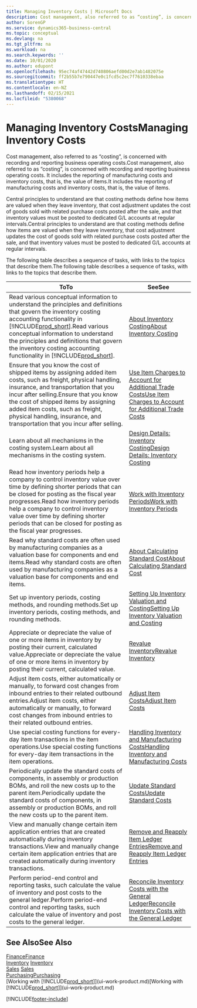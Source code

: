 ```yaml
---
title: Managing Inventory Costs | Microsoft Docs
description: Cost management, also referred to as “costing”, is concerned with recording and reporting business operating costs. It includes the reporting of manufacturing costs and inventory costs, that is, the value of items.
author: SorenGP
ms.service: dynamics365-business-central
ms.topic: conceptual
ms.devlang: na
ms.tgt_pltfrm: na
ms.workload: na
ms.search.keywords: ''
ms.date: 10/01/2020
ms.author: edupont
ms.openlocfilehash: 95ec74af47442d740806aefd00d2e7ab1482075e
ms.sourcegitcommit: ff2b55b7e790447e0c1fcd5c2ec7f7610338ebaa
ms.translationtype: HT
ms.contentlocale: en-NZ
ms.lasthandoff: 02/15/2021
ms.locfileid: "5380068"
---
```

# <a name="managing-inventory-costs"></a><span data-ttu-id="c57e3-104">Managing Inventory Costs</span><span class="sxs-lookup"><span data-stu-id="c57e3-104">Managing Inventory Costs</span></span>
<span data-ttu-id="c57e3-105">Cost management, also referred to as “costing”, is concerned with recording and reporting business operating costs.</span><span class="sxs-lookup"><span data-stu-id="c57e3-105">Cost management, also referred to as “costing”, is concerned with recording and reporting business operating costs.</span></span> <span data-ttu-id="c57e3-106">It includes the reporting of manufacturing costs and inventory costs, that is, the value of items.</span><span class="sxs-lookup"><span data-stu-id="c57e3-106">It includes the reporting of manufacturing costs and inventory costs, that is, the value of items.</span></span>   

<span data-ttu-id="c57e3-107">Central principles to understand are that costing methods define how items are valued when they leave inventory, that cost adjustment updates the cost of goods sold with related purchase costs posted after the sale, and that inventory values must be posted to dedicated G/L accounts at regular intervals.</span><span class="sxs-lookup"><span data-stu-id="c57e3-107">Central principles to understand are that costing methods define how items are valued when they leave inventory, that cost adjustment updates the cost of goods sold with related purchase costs posted after the sale, and that inventory values must be posted to dedicated G/L accounts at regular intervals.</span></span>

<span data-ttu-id="c57e3-108">The following table describes a sequence of tasks, with links to the topics that describe them.</span><span class="sxs-lookup"><span data-stu-id="c57e3-108">The following table describes a sequence of tasks, with links to the topics that describe them.</span></span>

|<span data-ttu-id="c57e3-109">**To**</span><span class="sxs-lookup"><span data-stu-id="c57e3-109">**To**</span></span>|<span data-ttu-id="c57e3-110">**See**</span><span class="sxs-lookup"><span data-stu-id="c57e3-110">**See**</span></span>|  
|------------|-------------|  
|<span data-ttu-id="c57e3-111">Read various conceptual information to understand the principles and definitions that govern the inventory costing accounting functionality in [!INCLUDE[prod_short](includes/prod_short.md)].</span><span class="sxs-lookup"><span data-stu-id="c57e3-111">Read various conceptual information to understand the principles and definitions that govern the inventory costing accounting functionality in [!INCLUDE[prod_short](includes/prod_short.md)].</span></span>|[<span data-ttu-id="c57e3-112">About Inventory Costing</span><span class="sxs-lookup"><span data-stu-id="c57e3-112">About Inventory Costing</span></span>](finance-learn-about-costing.md)|  
|<span data-ttu-id="c57e3-113">Ensure that you know the cost of shipped items by assigning added item costs, such as freight, physical handling, insurance, and transportation that you incur after selling.</span><span class="sxs-lookup"><span data-stu-id="c57e3-113">Ensure that you know the cost of shipped items by assigning added item costs, such as freight, physical handling, insurance, and transportation that you incur after selling.</span></span>|[<span data-ttu-id="c57e3-114">Use Item Charges to Account for Additional Trade Costs</span><span class="sxs-lookup"><span data-stu-id="c57e3-114">Use Item Charges to Account for Additional Trade Costs</span></span>](payables-how-assign-item-charges.md)|
|<span data-ttu-id="c57e3-115">Learn about all mechanisms in the costing system.</span><span class="sxs-lookup"><span data-stu-id="c57e3-115">Learn about all mechanisms in the costing system.</span></span>|[<span data-ttu-id="c57e3-116">Design Details: Inventory Costing</span><span class="sxs-lookup"><span data-stu-id="c57e3-116">Design Details: Inventory Costing</span></span>](design-details-inventory-costing.md)|
|<span data-ttu-id="c57e3-117">Read how inventory periods help a company to control inventory value over time by defining shorter periods that can be closed for posting as the fiscal year progresses.</span><span class="sxs-lookup"><span data-stu-id="c57e3-117">Read how inventory periods help a company to control inventory value over time by defining shorter periods that can be closed for posting as the fiscal year progresses.</span></span>|[<span data-ttu-id="c57e3-118">Work with Inventory Periods</span><span class="sxs-lookup"><span data-stu-id="c57e3-118">Work with Inventory Periods</span></span>](finance-how-to-work-with-inventory-periods.md)|
|<span data-ttu-id="c57e3-119">Read why standard costs are often used by manufacturing companies as a valuation base for components and end items.</span><span class="sxs-lookup"><span data-stu-id="c57e3-119">Read why standard costs are often used by manufacturing companies as a valuation base for components and end items.</span></span>|[<span data-ttu-id="c57e3-120">About Calculating Standard Cost</span><span class="sxs-lookup"><span data-stu-id="c57e3-120">About Calculating Standard Cost</span></span>](finance-about-calculating-standard-cost.md)|
|<span data-ttu-id="c57e3-121">Set up inventory periods, costing methods, and rounding methods.</span><span class="sxs-lookup"><span data-stu-id="c57e3-121">Set up inventory periods, costing methods, and rounding methods.</span></span>|[<span data-ttu-id="c57e3-122">Setting Up Inventory Valuation and Costing</span><span class="sxs-lookup"><span data-stu-id="c57e3-122">Setting Up Inventory Valuation and Costing</span></span>](finance-set-up-inventory-valuation-and-costing.md)|
|<span data-ttu-id="c57e3-123">Appreciate or depreciate the value of one or more items in inventory by posting their current, calculated value.</span><span class="sxs-lookup"><span data-stu-id="c57e3-123">Appreciate or depreciate the value of one or more items in inventory by posting their current, calculated value.</span></span>|[<span data-ttu-id="c57e3-124">Revalue Inventory</span><span class="sxs-lookup"><span data-stu-id="c57e3-124">Revalue Inventory</span></span>](inventory-how-revalue-inventory.md)|
|<span data-ttu-id="c57e3-125">Adjust item costs, either automatically or manually, to forward cost changes from inbound entries to their related outbound entries.</span><span class="sxs-lookup"><span data-stu-id="c57e3-125">Adjust item costs, either automatically or manually, to forward cost changes from inbound entries to their related outbound entries.</span></span>|[<span data-ttu-id="c57e3-126">Adjust Item Costs</span><span class="sxs-lookup"><span data-stu-id="c57e3-126">Adjust Item Costs</span></span>](inventory-how-adjust-item-costs.md)|
|<span data-ttu-id="c57e3-127">Use special costing functions for every-day item transactions in the item operations.</span><span class="sxs-lookup"><span data-stu-id="c57e3-127">Use special costing functions for every-day item transactions in the item operations.</span></span>|[<span data-ttu-id="c57e3-128">Handling Inventory and Manufacturing Costs</span><span class="sxs-lookup"><span data-stu-id="c57e3-128">Handling Inventory and Manufacturing Costs</span></span>](finance-handle-inventory-and-manufacturing-costs.md)|  
|<span data-ttu-id="c57e3-129">Periodically update the standard costs of components, in assembly or production BOMs, and roll the new costs up to the parent item.</span><span class="sxs-lookup"><span data-stu-id="c57e3-129">Periodically update the standard costs of components, in assembly or production BOMs, and roll the new costs up to the parent item.</span></span>|[<span data-ttu-id="c57e3-130">Update Standard Costs</span><span class="sxs-lookup"><span data-stu-id="c57e3-130">Update Standard Costs</span></span>](finance-how-to-update-standard-costs.md)|
|<span data-ttu-id="c57e3-131">View and manually change certain item application entries that are created automatically during inventory transactions.</span><span class="sxs-lookup"><span data-stu-id="c57e3-131">View and manually change certain item application entries that are created automatically during inventory transactions.</span></span>|[<span data-ttu-id="c57e3-132">Remove and Reapply Item Ledger Entries</span><span class="sxs-lookup"><span data-stu-id="c57e3-132">Remove and Reapply Item Ledger Entries</span></span>](finance-how-to-remove-and-reapply-item-entries.md)|
|<span data-ttu-id="c57e3-133">Perform period-end control and reporting tasks, such calculate the value of inventory and post costs to the general ledger.</span><span class="sxs-lookup"><span data-stu-id="c57e3-133">Perform period-end control and reporting tasks, such calculate the value of inventory and post costs to the general ledger.</span></span>|[<span data-ttu-id="c57e3-134">Reconcile Inventory Costs with the General Ledger</span><span class="sxs-lookup"><span data-stu-id="c57e3-134">Reconcile Inventory Costs with the General Ledger</span></span>](finance-how-to-post-inventory-costs-to-the-general-ledger.md)|

## <a name="see-also"></a><span data-ttu-id="c57e3-135">See Also</span><span class="sxs-lookup"><span data-stu-id="c57e3-135">See Also</span></span>  
 [<span data-ttu-id="c57e3-136">Finance</span><span class="sxs-lookup"><span data-stu-id="c57e3-136">Finance</span></span>](finance.md)  
 <span data-ttu-id="c57e3-137">[Inventory](inventory-manage-inventory.md) </span><span class="sxs-lookup"><span data-stu-id="c57e3-137">[Inventory](inventory-manage-inventory.md) </span></span>  
 <span data-ttu-id="c57e3-138">[Sales](sales-manage-sales.md) </span><span class="sxs-lookup"><span data-stu-id="c57e3-138">[Sales](sales-manage-sales.md) </span></span>  
 [<span data-ttu-id="c57e3-139">Purchasing</span><span class="sxs-lookup"><span data-stu-id="c57e3-139">Purchasing</span></span>](purchasing-manage-purchasing.md)  
 <span data-ttu-id="c57e3-140">[Working with [!INCLUDE[prod_short](includes/prod_short.md)]](ui-work-product.md)</span><span class="sxs-lookup"><span data-stu-id="c57e3-140">[Working with [!INCLUDE[prod_short](includes/prod_short.md)]](ui-work-product.md)</span></span>


[!INCLUDE[footer-include](includes/footer-banner.md)]
